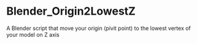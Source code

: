 # Blender_Origin2LowestZ
A Blender script that move your origin (pivit point) to the lowest vertex of your model on Z axis
